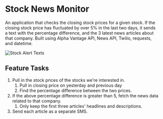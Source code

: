 # Stock News Monitor
An application that checks the closing stock prices for a given stock. If the closing stock price has fluctuated by over
5% in the last two days, it sends a text with the percentage difference, and the 3 latest news articles about that company.
Built using Alpha Vantage API, News API, Twilio, requests, and datetime. 

![Stock Alert Texts](stock_alert_texts.png)

## Feature Tasks
1. Pull in the stock prices of the stocks we're interested in.
    1. Pull in closing price on yesterday and previous day
   1. Find the percentage difference between the two prices.
1. If the above percentage difference is greater than 5, fetch the news data related to that company.
   1. Only keep the first three articles' headlines and descriptions.
1. Send each article as a separate SMS.